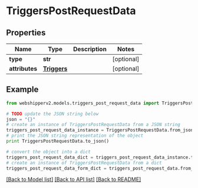 # TriggersPostRequestData


## Properties
Name | Type | Description | Notes
------------ | ------------- | ------------- | -------------
**type** | **str** |  | [optional] 
**attributes** | [**Triggers**](Triggers.md) |  | [optional] 

## Example

```python
from webshipperv2.models.triggers_post_request_data import TriggersPostRequestData

# TODO update the JSON string below
json = "{}"
# create an instance of TriggersPostRequestData from a JSON string
triggers_post_request_data_instance = TriggersPostRequestData.from_json(json)
# print the JSON string representation of the object
print TriggersPostRequestData.to_json()

# convert the object into a dict
triggers_post_request_data_dict = triggers_post_request_data_instance.to_dict()
# create an instance of TriggersPostRequestData from a dict
triggers_post_request_data_form_dict = triggers_post_request_data.from_dict(triggers_post_request_data_dict)
```
[[Back to Model list]](../README.md#documentation-for-models) [[Back to API list]](../README.md#documentation-for-api-endpoints) [[Back to README]](../README.md)


